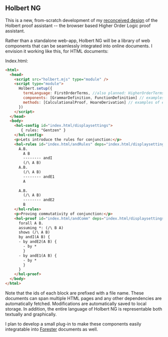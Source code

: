 ## Holbert NG

This is a new, from-scratch development of my [reconceived design](https://liamoc.net/forest/loc-000V) of the Holbert proof assistant -- the browser based Higher Order Logic proof assistant.

Rather than a standalone web-app, Holbert NG will be a library of web components that can be seamlessly integrated into online documents. 
I envision it working like this, for HTML documents:

Index.html:
```html
<html>
  <head>
    <script src="holbert.mjs" type="module" />
    <script type="module">
      Holbert.setup({
        termLanguage: FirstOrderTerms, //also planned: HigherOrderTerms, Strings
        components: [GrammarDefinition, FunctionDefinition] // examples of extra components provided by planned plugins
        methods: [CalculationalProof, HoareDerivation] // examples of extra proof methods provided by planned plugins.
      })
    </script>
  </head>
  <body>
    <hol-config id="index.html/displaysettings">
       { rules: "Gentzen" }
    </hol-config>
    <p>Lets introduce the rules for conjunction:</p>
    <hol-rules id="index.html/andRules" deps="index.html/displaysettings">
      A.B.
        A B
        -------- andI
        (/\ A B)
      A.B.
        (/\ A B)
        -------- andE1
        A
      
      A.B.
        (/\ A B)
        -------- andE2
        B
    </hol-rules>
    <p>Proving commutativity of conjunction:</p>
    <hol-proof id="index.html/andComm" deps="index.html/displaysettings index.html/andRules">
      forall A B.
      assuming *: (/\ B A)
      shows (/\ A B)
      by andI(A B) {
      - by andE2(A B) {
        - by *
        }
      - by andE1(A B) {
        - by *
        }
      }
    </hol-proof>
  </body>
</html>
```

Note that the ids of each block are prefixed with a file name. These documents can span multiple HTML pages and any other dependencies are automatically fetched. 
Modifications are automatically saved to local storage.
In addition, the entire language of Holbert NG is representable both textually and graphically.

I plan to develop a small plug-in to make these components easily integratable into [Forester](https://www.forester-notes.org) documents as well.
